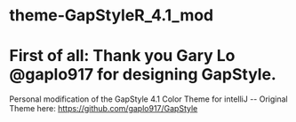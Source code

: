 # theme-GapStyleR_4.1_mod
# First of all: Thank you Gary Lo @gaplo917 for designing GapStyle.

Personal modification of the GapStyle 4.1 Color Theme for intelliJ -- Original Theme here: https://github.com/gaplo917/GapStyle
